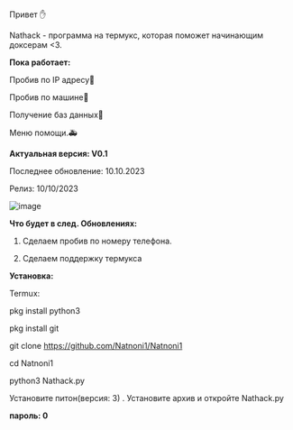 Привет ✋

Nathack - программа на термукс, которая поможет начинающим доксерам <3.

**Пока работает:**

Пробив по IP адресу📲

Пробив по машине🚓

Получение баз данных🧢

Меню помощи.🚑

**Актуальная версия: V0.1**

Последнее обновление: 10.10.2023

Релиз: 10/10/2023

![image](https://github.com/Natnoni1/Natnoni1/assets/147510327/5accaacf-f7ef-4b06-833b-d21f44c35ecc)

**Что будет в след. Обновлениях:**

1. Сделаем пробив по номеру телефона.
   
3. Сделаем поддержку термукса

**Установка:** 

Termux:

pkg install python3

pkg install git

git clone https://github.com/Natnoni1/Natnoni1

cd Natnoni1

python3 Nathack.py


Установите питон(версия: 3) . Установите архив и откройте Nathack.py

**пароль: 0**
